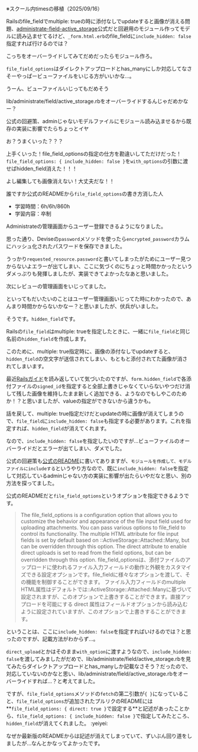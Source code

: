 ※スクール内timesの移植（2025/09/16）


Railsのfile_fieldでmultiple: trueの時に添付なしでupdateすると画像が消える問題、[administrate-field-active\_storage](https://github.com/Dreamersoul/administrate-field-active_storage)公式だと回避用のモジュール作ってモデルに読み込ませてるけど、`_form.html.erb`のfile_fieldに`include_hidden: false`指定すれば行けるのでは？

こっちをオーバーライドしてみてだめだったらモジュール作ろ。

`file_field_options`はダイレクトアップロードとhas_manyにしか対応してなさそーやっぱービューファイルをいじる方がいいかな…。

うーん、ビューファイルいじってもだめそう

lib/administrate/field/active_storage.rbをオーバーライドするんじゃだめかなー？

公式の回避策、adminじゃないモデルファイルにモジュール読み込ませるから既存の実装に影響でたらちょっとイヤ

お？うまくいった？？？

上手くいった！file_field_optionsの指定の仕方を勘違いしてただけだった！`file_field_options: { include_hidden: false }`を`with_options`の引数に渡せばhidden_field消えた！！！

よし編集しても画像消えない！大丈夫だな！！

誰ですか公式のREADMEから`file_field_options`の書き方消した人


- 学習時間：6h/6h/860h
- 学習内容：卒制
  

Administrateの管理画面からユーザー登録できるようになりました。

思った通り、Deviseの`password`メソッドを使ったら`encrypted_password`カラムにハッシュ化されたパスワードを保存できました。

うっかり`requested_resource.password`と書いてしまったがためにユーザー見つからないよエラーが出てしまい、ここに気づくのにちょっと時間かかったというダメっぷりも発揮しましたが、実装できてよかったなあと思いました。
  

次にレビューの管理画面をいじってました。

といってもだいたいのことはユーザー管理画面いじってた時にわかったので、あんまり時間かからないかなー？と思いましたが、伏兵がいました。

そうです。`hidden_field`です。

Railsの`file_field`はmultiple: trueを指定したときに、一緒に`file_field`と同じ名前の`hidden_field`を作成します。

このために、multiple: true指定時に、画像の添付なしでupdateすると、`hidden_field`の空文字が送信されてしまい、もともと添付されてた画像が消されてしまいます。

最近[Railsガイド](https://railsguides.jp/active_storage_overview.html#%E6%B7%BB%E4%BB%98%E3%83%95%E3%82%A1%E3%82%A4%E3%83%AB%E3%81%AE%E7%BD%AE%E3%81%8D%E6%8F%9B%E3%81%88vs%E8%BF%BD%E5%8A%A0)を読み返していて気づいたのですが、`form.hidden_field`で各添付ファイルの`signed_id`を指定すると全部上書きじゃなくていらないやつだけ消して残した画像を維持したまま新しく追加できる、ようなのでもしやこのためか！？と思いましたが、valueの指定ができないから違うかも。

話を戻して、multiple: true指定だけだとupdateの時に画像が消えてしまうので、`file_field`に`include_hidden: false`も指定する必要があります。これを指定すれば、`hidden_field`が消えてくれます。

なので、`include_hidden: false`を指定したいのですが…ビューファイルのオーバーライドだとエラーが出てしまい、ダメでした。

公式の回避策も[公式のREADME](https://github.com/Dreamersoul/administrate-field-active_storage)に書いてありますが、`モジュールを作成して、モデルファイルにincludeする`というやり方なので、既に`include_hidden: false`を指定して対応しているadminじゃない方の実装に影響が出たらいやだなと思い、別の方法を探ってました。

公式のREADMEだと`file_field_options`というオプションを指定できるようです。
> The file_field_options is a configuration option that allows you to customize the behavior and appearance of the file input field used for uploading attachments. You can pass various options to file_field to control its functionality.
The multiple HTML attribute for file input fields is set by default based on ::ActiveStorage::Attached::Many, but can be overridden through this option. The direct attribute to enable direct uploads is set to read from the field options, but can be overridden through this option.
file_field_optionsは、添付ファイルのアップロードに使われるファイル入力フィールドの動作と外観をカスタマイズできる設定オプションです。file_fieldに様々なオプションを渡して、その機能を制御することができます。
ファイル入力フィールドのmultiple HTML属性はデフォルトでは::ActiveStorage::Attached::Manyに基づいて設定されますが、このオプションで上書きすることができます。直接アップロードを可能にする direct 属性はフィールドオプションから読み込むように設定されていますが、このオプションで上書きすることができます。
  

ということは、ここに`include_hidden: false`を指定すればいけるのでは？と思ったのですが、記載方法がわからず…。

`direct_upload`とかはそのまま`with_option`に渡すようなので、`include_hidden: false`を渡してみましたがだめで、lib/administrate/field/active_storage.rbを見てみたらダイレクトアップロードとhas_manyしか記載なさそう？だったので、対応していないのかなと思い、lib/administrate/field/active_storage.rbをオーバーライドすれば…？と考えてました。

ですが、`file_field_options`メソッドの`fetch`の第二引数が`{ }`になっていること、`file_field_options`が追加されたプルリクのREADMEには**`file_field_options: { direct: true }`で設定する**と記述があったことから、`file_field_options: { include_hidden: false }`で指定してみたところ、`hidden_field`が消えてくれました。 :yeiyei: 

なぜか最新版のREADMEからは記述が消えてしまっていて、ずいぶん回り道をしましたが…なんとかなってよかったです。

